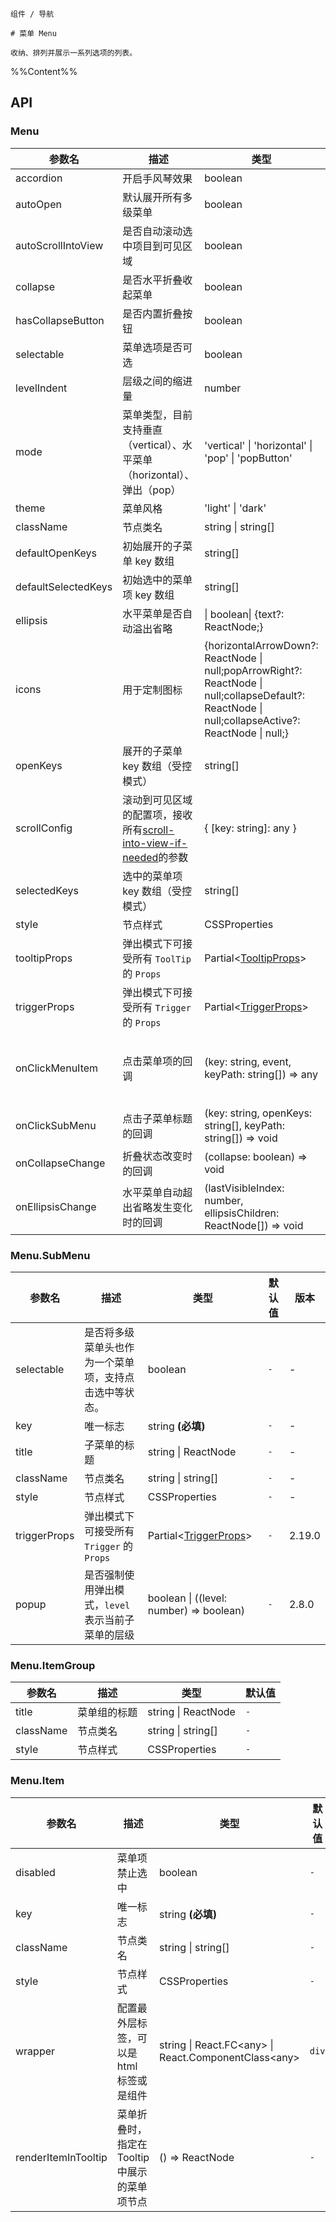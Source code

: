 `````
组件 / 导航

# 菜单 Menu

收纳、排列并展示一系列选项的列表。
`````

%%Content%%

## API

### Menu

|参数名|描述|类型|默认值|版本|
|---|---|---|---|---|
|accordion|开启手风琴效果|boolean |`-`|-|
|autoOpen|默认展开所有多级菜单|boolean |`-`|-|
|autoScrollIntoView|是否自动滚动选中项目到可见区域|boolean |`-`|-|
|collapse|是否水平折叠收起菜单|boolean |`-`|-|
|hasCollapseButton|是否内置折叠按钮|boolean |`-`|-|
|selectable|菜单选项是否可选|boolean |`true`|-|
|levelIndent|层级之间的缩进量|number |`-`|-|
|mode|菜单类型，目前支持垂直（vertical）、水平菜单（horizontal）、弹出（pop）|'vertical' \| 'horizontal' \| 'pop' \| 'popButton' |`vertical`|-|
|theme|菜单风格|'light' \| 'dark' |`light`|-|
|className|节点类名|string \| string[] |`-`|-|
|defaultOpenKeys|初始展开的子菜单 key 数组|string[] |`-`|-|
|defaultSelectedKeys|初始选中的菜单项 key 数组|string[] |`-`|-|
|ellipsis|水平菜单是否自动溢出省略|\| boolean\| {text?: ReactNode;} |`true`|2.24.0|
|icons|用于定制图标|{horizontalArrowDown?: ReactNode \| null;popArrowRight?: ReactNode \| null;collapseDefault?: ReactNode \| null;collapseActive?: ReactNode \| null;} |`-`|-|
|openKeys|展开的子菜单 key 数组（受控模式）|string[] |`-`|-|
|scrollConfig|滚动到可见区域的配置项，接收所有[scroll-into-view-if-needed](https://github.com/stipsan/scroll-into-view-if-needed)的参数|{ [key: string]: any } |`-`|-|
|selectedKeys|选中的菜单项 key 数组（受控模式）|string[] |`-`|-|
|style|节点样式|CSSProperties |`-`|-|
|tooltipProps|弹出模式下可接受所有 `ToolTip` 的 `Props`|Partial&lt;[TooltipProps](tooltip#tooltip)&gt; |`-`|-|
|triggerProps|弹出模式下可接受所有 `Trigger` 的 `Props`|Partial&lt;[TriggerProps](trigger#trigger)&gt; |`-`|-|
|onClickMenuItem|点击菜单项的回调|(key: string, event, keyPath: string[]) => any |`-`|`event` in 2.15.0, `keyPath` in 2.19.0|
|onClickSubMenu|点击子菜单标题的回调|(key: string, openKeys: string[], keyPath: string[]) => void |`-`|`keyPath` in 2.19.0|
|onCollapseChange|折叠状态改变时的回调|(collapse: boolean) => void |`-`|-|
|onEllipsisChange|水平菜单自动超出省略发生变化时的回调|(lastVisibleIndex: number, ellipsisChildren: ReactNode[]) => void |`-`|2.57.0|

### Menu.SubMenu

|参数名|描述|类型|默认值|版本|
|---|---|---|---|---|
|selectable|是否将多级菜单头也作为一个菜单项，支持点击选中等状态。|boolean |`-`|-|
|key|唯一标志|string  **(必填)**|`-`|-|
|title|子菜单的标题|string \| ReactNode |`-`|-|
|className|节点类名|string \| string[] |`-`|-|
|style|节点样式|CSSProperties |`-`|-|
|triggerProps|弹出模式下可接受所有 `Trigger` 的 `Props`|Partial&lt;[TriggerProps](trigger#trigger)&gt; |`-`|2.19.0|
|popup|是否强制使用弹出模式，`level` 表示当前子菜单的层级|boolean \| ((level: number) => boolean) |`-`|2.8.0|

### Menu.ItemGroup

|参数名|描述|类型|默认值|
|---|---|---|---|
|title|菜单组的标题|string \| ReactNode |`-`|
|className|节点类名|string \| string[] |`-`|
|style|节点样式|CSSProperties |`-`|

### Menu.Item

|参数名|描述|类型|默认值|版本|
|---|---|---|---|---|
|disabled|菜单项禁止选中|boolean |`-`|-|
|key|唯一标志|string  **(必填)**|`-`|-|
|className|节点类名|string \| string[] |`-`|-|
|style|节点样式|CSSProperties |`-`|-|
|wrapper|配置最外层标签，可以是 html 标签或是组件|string \| React.FC&lt;any&gt; \| React.ComponentClass&lt;any&gt; |`div`|2.16.0|
|renderItemInTooltip|菜单折叠时，指定在 Tooltip 中展示的菜单项节点|() => ReactNode |`-`|2.51.0|
